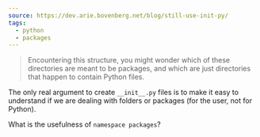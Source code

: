 ```yaml
---
source: https://dev.arie.bovenberg.net/blog/still-use-init-py/
tags:
  - python
  - packages
---
```

> Encountering this structure, you might wonder which of these directories are meant to be packages, and which are just directories that happen to contain Python files.

The only real argument to create ``__init__.py`` files is to make it easy to understand if we are dealing with folders or packages (for the user, not for Python). 

What is the usefulness of ``namespace packages``? 